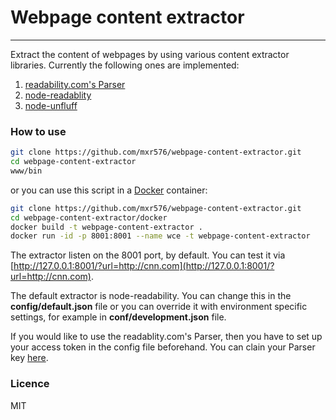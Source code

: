 # Webpage content extractor
---

Extract the content of webpages by using various content extractor libraries. Currently the following ones are implemented:

1. [readability.com's Parser](https://www.readability.com/developers/api/parser)
2. [node-readablity](https://github.com/arrix/node-readability)
3. [node-unfluff](https://github.com/ageitgey/node-unfluff)

### How to use

```sh
git clone https://github.com/mxr576/webpage-content-extractor.git
cd webpage-content-extractor
www/bin
```

or you can use this script in a [Docker](http://docker.com) container:

```sh
git clone https://github.com/mxr576/webpage-content-extractor.git
cd webpage-content-extractor/docker
docker build -t webpage-content-extractor .
docker run -id -p 8001:8001 --name wce -t webpage-content-extractor
```

The extractor listen on the 8001 port, by default. You can test it via [http://127.0.0.1:8001/?url=http://cnn.com](http://127.0.0.1:8001/?url=http://cnn.com).

The default extractor is node-readability. You can change this in the **config/default.json** file or you can override it with environment specific settings, for example in **conf/development.json** file. 

If you would like to use the readablity.com's Parser, then you have to set up your access token in the config file beforehand. You can clain your Parser key [here](https://www.readability.com/developers/api).

### Licence
MIT